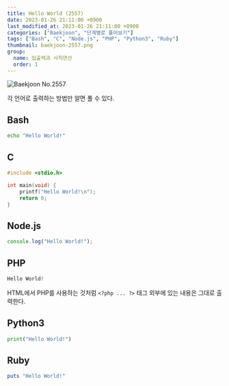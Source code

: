 ```yaml
---
title: Hello World (2557)
date: 2023-01-26 21:11:00 +0900
last_modified_at: 2023-01-26 21:11:00 +0900
categories: ["Baekjoon", "단계별로 풀어보기"]
tags: ["Bash", "C", "Node.js", "PHP", "Python3", "Ruby"]
thumbnail: baekjoon-2557.png
group:
  name: 입출력과 사칙연산
  order: 1
---
```


![Baekjoon No.2557](baekjoon-2557.png)

각 언어로 출력하는 방법만 알면 풀 수 있다.

## Bash
```bash
echo "Hello World!"
```

## C
```c
#include <stdio.h>

int main(void) {
	printf("Hello World!\n");
	return 0;
}
```

## Node.js
```javascript
console.log("Hello World!");
```

## PHP
```php
Hello World!
```
HTML에서 PHP를 사용하는 것처럼 `<?php ... ?>` 태그 외부에 있는 내용은 그대로 출력한다.

## Python3
```python
print("Hello World!")
```

## Ruby
```ruby
puts "Hello World!"
```
